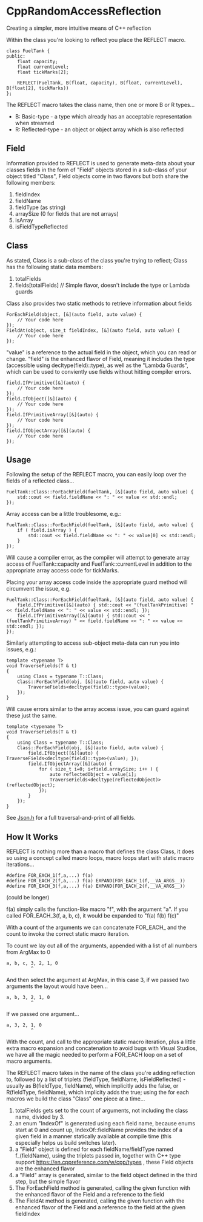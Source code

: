 # CppRandomAccessReflection
Creating a simpler, more intuitive means of C++ reflection




Within the class you're looking to reflect you place the REFLECT macro.

```
class FuelTank {
public:
    float capacity;
    float currentLevel;
    float tickMarks[2];

    REFLECT(FuelTank, B(float, capacity), B(float, currentLevel), B(float[2], tickMarks))
};
```

The REFLECT macro takes the class name, then one or more B or R types...

- B: Basic-type - a type which already has an acceptable representation when streamed
- R: Reflected-type - an object or object array which is also reflected

## Field
Information provided to REFLECT is used to generate meta-data about your classes fields in the form of "Field" objects stored in a sub-class of your object titled "Class", Field objects come in two flavors but both share the following members:

1. fieldIndex
2. fieldName
3. fieldType (as string)
4. arraySize (0 for fields that are not arrays)
5. isArray
6. isFieldTypeReflected

## Class
As stated, Class is a sub-class of the class you're trying to reflect; Class has the following static data members:

1. totalFields
2. fields[totalFields] // Simple flavor, doesn't include the type or Lambda guards

Class also provides two static methods to retrieve information about fields
```
ForEachField(object, [&](auto field, auto value) {
	// Your code here
});
FieldAt(object, size_t fieldIndex, [&](auto field, auto value) {
	// Your code here
});
```

"value" is a reference to the actual field in the object, which you can read or change. "field" is the enhanced flavor of Field, meaning it includes the type (accessible using decltype(field)::type), as well as the "Lambda Guards", which can be used to conviently use fields without hitting compiler errors.
```
field.IfPrimitive([&](auto) {
	// Your code here
});
field.IfObject([&](auto) {
	// Your code here
});
field.IfPrimitiveArray([&](auto) {
	// Your code here
});
field.IfObjectArray([&](auto) {
	// Your code here
});
```


## Usage

Following the setup of the REFLECT macro, you can easily loop over the fields of a reflected class...

```
FuelTank::Class::ForEachField(fuelTank, [&](auto field, auto value) {
	std::cout << field.fieldName << ": " << value << std::endl;
});
```


Array access can be a little troublesome, e.g.:

```
FuelTank::Class::ForEachField(fuelTank, [&](auto field, auto value) {
	if ( field.isArray ) {
		std::cout << field.fieldName << ": " << value[0] << std::endl;
	}
});
```

Will cause a compiler error, as the compiler will attempt to generate array access of FuelTank::capacity and FuelTank::currentLevel in addition to the appropriate array access code for tickMarks.

Placing your array access code inside the appropriate guard method will circumvent the issue, e.g.
```
FuelTank::Class::ForEachField(fuelTank, [&](auto field, auto value) {
    field.IfPrimitive([&](auto) { std::cout << "(fuelTankPrimitive) " << field.fieldName << ": " << value << std::endl; });
    field.IfPrimitiveArray([&](auto) { std::cout << "(fuelTankPrimitiveArray) " << field.fieldName << ": " << value << std::endl; });
});
```


Similarly attempting to access sub-object meta-data can run you into issues, e.g.:

```
template <typename T>
void TraverseFields(T & t)
{
	using Class = typename T::Class;
	Class::ForEachField(obj, [&](auto field, auto value) {
		TraverseFields<decltype(field)::type>(value);
	});
}
```

Will cause errors similar to the array access issue, you can guard against these just the same.

```
template <typename T>
void TraverseFields(T & t)
{
	using Class = typename T::Class;
	Class::ForEachField(obj, [&](auto field, auto value) {
		field.IfObject([&](auto) { TraverseFields<decltype(field)::type>(value); });
		field.IfObjectArray([&](auto) {
			for ( size_t i=0; i<field.arraySize; i++ ) {
				auto reflectedObject = value[i];
				TraverseFields<decltype(reflectedObject)>(reflectedObject);
			});
		}
	});
}
```

See [Json.h](https://github.com/jjf28/CppRandomAccessReflection/blob/master/CppRandomAccessReflection/Json.h) for a full traversal-and-print of all fields.

## How It Works

REFLECT is nothing more than a macro that defines the class Class, it does so using a concept called macro loops, macro loops start with static macro iterations...
```
#define FOR_EACH_1(f,a,...) f(a)
#define FOR_EACH_2(f,a,...) f(a) EXPAND(FOR_EACH_1(f,__VA_ARGS__))
#define FOR_EACH_3(f,a,...) f(a) EXPAND(FOR_EACH_2(f,__VA_ARGS__))
```
(could be longer)

f(a) simply calls the function-like macro "f", with the argument "a".
If you called FOR_EACH_3(f, a, b, c), it would be expanded to "f(a) f(b) f(c)"

With a count of the arguments we can concatenate FOR_EACH_ and the count to invoke the correct static macro iteration.

To count we lay out all of the arguments, appended with a list of all numbers from ArgMax to 0
```
a, b, c, 3, 2, 1, 0
         ^
```
And then select the argument at ArgMax, in this case 3, if we passed two arguments the layout would have been...
```
a, b, 3, 2, 1, 0
         ^
```
If we passed one argument...
```
a, 3, 2, 1, 0
         ^
```
With the count, and call to the appropriate static macro iteration, plus a little extra macro expansion and concatenation to avoid bugs with Visual Studios, we have all the magic needed to perform a FOR_EACH loop on a set of macro arguments.

The REFLECT macro takes in the name of the class you're adding reflection to, followed by a list of triplets (fieldType, fieldName, isFieldReflected) - usually as B(fieldType, fieldName), which implicitly adds the false, or R(fieldType, fieldName), which implicity adds the true; using the for each macros we build the class "Class" one piece at a time...

1. totalFields gets set to the count of arguments, not including the class name, divided by 3.
2. an enum "IndexOf" is generated using each field name, because enums start at 0 and count up, IndexOf::fieldName provides the index of a given field in a manner statically available at compile time (this especially helps us build switches later).
3. a "Field" object is defined for each fieldName/fieldType named f_(fieldName), using the triplets passed in, together with C++ type support https://en.cppreference.com/w/cpp/types , these Field objects are the enhanced flavor
4. a "Field" array is generated, similar to the field object defined in the third step, but the simple flavor
5. The ForEachField method is generated, calling the given function with the enhanced flavor of the Field and a reference to the field
6. The FieldAt method is generated, calling the given function with the enhanced flavor of the Field and a reference to the field at the given fieldIndex
